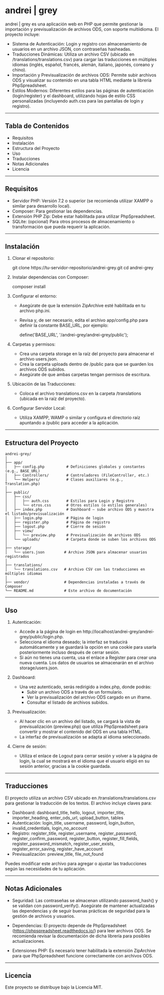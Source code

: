# andrei | grey

andrei | grey es una aplicación web en PHP que permite gestionar la importación y previsualización de archivos ODS, con soporte multiidioma. El proyecto incluye:

- Sistema de Autenticación: Login y registro con almacenamiento de usuarios en un archivo JSON, con contraseñas hasheadas.
- Traducciones Dinámicas: Utiliza un archivo CSV (ubicado en /translations/translations.csv) para cargar las traducciones en múltiples idiomas (inglés, español, francés, alemán, italiano, japonés, coreano y chino).
- Importación y Previsualización de archivos ODS: Permite subir archivos ODS y visualizar su contenido en una tabla HTML mediante la librería PhpSpreadsheet.
- Estilos Modernos: Diferentes estilos para las páginas de autenticación (login/register) y el dashboard, utilizando hojas de estilo CSS personalizadas (incluyendo auth.css para las pantallas de login y registro).

----------------------------------------------------

Tabla de Contenidos
-------------------
- Requisitos
- Instalación
- Estructura del Proyecto
- Uso
- Traducciones
- Notas Adicionales
- Licencia

----------------------------------------------------

Requisitos
----------
- Servidor PHP: Versión 7.2 o superior (se recomienda utilizar XAMPP o similar para desarrollo local).
- Composer: Para gestionar las dependencias.
- Extensión PHP Zip: Debe estar habilitada para utilizar PhpSpreadsheet.
- SQLite: (opcional) Para otros procesos de almacenamiento o transformación que pueda requerir la aplicación.

----------------------------------------------------

Instalación
-----------
1. Clonar el repositorio:

   git clone https://tu-servidor-repositorio/andrei-grey.git
   cd andrei-grey

2. Instalar dependencias con Composer:

   composer install

3. Configurar el entorno:
   - Asegúrate de que la extensión ZipArchive esté habilitada en tu archivo php.ini.
   - Revisa y, de ser necesario, edita el archivo app/config.php para definir la constante BASE_URL, por ejemplo:
     
     define('BASE_URL', '/andrei-grey/andrei-grey/public');

4. Carpetas y permisos:
   - Crea una carpeta storage en la raíz del proyecto para almacenar el archivo users.json.
   - Crea la carpeta uploads dentro de /public para que se guarden los archivos ODS subidos.
   - Asegúrate de que ambas carpetas tengan permisos de escritura.

5. Ubicación de las Traducciones:
   - Coloca el archivo translations.csv en la carpeta /translations (ubicada en la raíz del proyecto).

6. Configurar Servidor Local:
   - Utiliza XAMPP, WAMP o similar y configura el directorio raíz apuntando a /public para acceder a la aplicación.

----------------------------------------------------

Estructura del Proyecto
------------------------
```
andrei-grey/
│
├── app/
│   ├── config.php          # Definiciones globales y constantes (e.g., BASE_URL)
│   ├── Controllers/        # Controladores (FileController, etc.)
│   └── Helpers/            # Clases auxiliares (e.g., Translation.php)
│
├── public/
│   ├── css/
│   │   ├── auth.css        # Estilos para Login y Registro
│   │   └── otros.css       # Otros estilos (o estilos generales)
│   ├── index.php           # Dashboard – sube archivo ODS y muestra el listado/previsualización
│   ├── login.php           # Página de login
│   ├── register.php        # Página de registro
│   ├── logout.php          # Cierre de sesión
│   ├── view/
│   │   └── preview.php     # Previsualización de archivos ODS
│   └── uploads/            # Carpeta donde se suben los archivos ODS
│
├── storage/
│   └── users.json         # Archivo JSON para almacenar usuarios registrados
│
├── translations/
│   └── translations.csv   # Archivo CSV con las traducciones en múltiples idiomas
│
├── vendor/                # Dependencias instaladas a través de Composer
└── README.md              # Este archivo de documentación
```

----------------------------------------------------

Uso
---
1. Autenticación:
   - Accede a la página de login en http://localhost/andrei-grey/andrei-grey/public/login.php.
   - Selecciona el idioma deseado; la interfaz se traducirá automáticamente y se guardará la opción en una cookie para usarla posteriormente incluso después de cerrar sesión.
   - Si aún no tienes una cuenta, usa el enlace a Register para crear una nueva cuenta. Los datos de usuarios se almacenarán en el archivo storage/users.json.

2. Dashboard:
   - Una vez autenticado, serás redirigido a index.php, donde podrás:
     - Subir un archivo ODS a través de un formulario.
     - Ver la previsualización del archivo ODS cargado en un iframe.
     - Consultar el listado de archivos subidos.

3. Previsualización:
   - Al hacer clic en un archivo del listado, se cargará la vista de previsualización (preview.php) que utiliza PhpSpreadsheet para convertir y mostrar el contenido del ODS en una tabla HTML.
   - La interfaz de previsualización se adapta al idioma seleccionado.

4. Cierre de sesión:
   - Utiliza el enlace de Logout para cerrar sesión y volver a la página de login, la cual se mostrará en el idioma que el usuario eligió en su sesión anterior, gracias a la cookie guardada.

----------------------------------------------------

Traducciones
------------
El proyecto utiliza un archivo CSV ubicado en /translations/translations.csv para gestionar la traducción de los textos. El archivo incluye claves para:

- Dashboard: dashboard_title, hello, logout, importer_title, importer_heading, enter_ods_url, upload_button, tables
- Autenticación: login_title, username, password, login_button, invalid_credentials, login_no_account
- Registro: register_title, register_username, register_password, register_confirm_password, register_button, register_fill_fields, register_password_mismatch, register_user_exists, register_error_saving, register_have_account
- Previsualización: preview_title, file_not_found
  
Puedes modificar este archivo para agregar o ajustar las traducciones según las necesidades de tu aplicación.

----------------------------------------------------

Notas Adicionales
-----------------
- Seguridad:
  Las contraseñas se almacenan utilizando password_hash() y se validan con password_verify().
  Asegúrate de mantener actualizadas las dependencias y de seguir buenas prácticas de seguridad para la gestión de archivos y usuarios.

- Dependencias:
  El proyecto depende de PhpSpreadsheet (https://phpspreadsheet.readthedocs.io/) para leer archivos ODS.
  Se recomienda revisar la documentación de dicha librería para posibles actualizaciones.

- Extensiones PHP:
  Es necesario tener habilitada la extensión ZipArchive para que PhpSpreadsheet funcione correctamente con archivos ODS.

----------------------------------------------------

Licencia
--------
Este proyecto se distribuye bajo la Licencia MIT.
